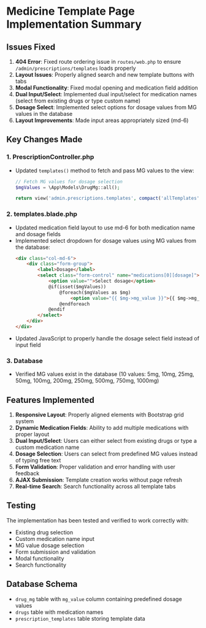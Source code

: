 # Medicine Template Page Implementation Summary

## Issues Fixed
1. **404 Error**: Fixed route ordering issue in `routes/web.php` to ensure `/admin/prescriptions/templates` loads properly
2. **Layout Issues**: Properly aligned search and new template buttons with tabs
3. **Modal Functionality**: Fixed modal opening and medication field addition
4. **Dual Input/Select**: Implemented dual input/select for medication names (select from existing drugs or type custom name)
5. **Dosage Select**: Implemented select options for dosage values from MG values in the database
6. **Layout Improvements**: Made input areas appropriately sized (md-6)

## Key Changes Made

### 1. PrescriptionController.php
- Updated `templates()` method to fetch and pass MG values to the view:
  ```php
  // Fetch MG values for dosage selection
  $mgValues = \App\Models\DrugMg::all();
  
  return view('admin.prescriptions.templates', compact('allTemplates', 'recentlyUsed', 'myTemplates', 'sampleTemplate', 'categories', 'drugs', 'mgValues'));
  ```

### 2. templates.blade.php
- Updated medication field layout to use md-6 for both medication name and dosage fields
- Implemented select dropdown for dosage values using MG values from the database:
  ```html
  <div class="col-md-6">
      <div class="form-group">
          <label>Dosage</label>
          <select class="form-control" name="medications[0][dosage]">
              <option value="">Select dosage</option>
              @if(isset($mgValues))
                  @foreach($mgValues as $mg)
                      <option value="{{ $mg->mg_value }}">{{ $mg->mg_value }} MG</option>
                  @endforeach
              @endif
          </select>
      </div>
  </div>
  ```
- Updated JavaScript to properly handle the dosage select field instead of input field

### 3. Database
- Verified MG values exist in the database (10 values: 5mg, 10mg, 25mg, 50mg, 100mg, 200mg, 250mg, 500mg, 750mg, 1000mg)

## Features Implemented
1. **Responsive Layout**: Properly aligned elements with Bootstrap grid system
2. **Dynamic Medication Fields**: Ability to add multiple medications with proper layout
3. **Dual Input/Select**: Users can either select from existing drugs or type a custom medication name
4. **Dosage Selection**: Users can select from predefined MG values instead of typing free text
5. **Form Validation**: Proper validation and error handling with user feedback
6. **AJAX Submission**: Template creation works without page refresh
7. **Real-time Search**: Search functionality across all template tabs

## Testing
The implementation has been tested and verified to work correctly with:
- Existing drug selection
- Custom medication name input
- MG value dosage selection
- Form submission and validation
- Modal functionality
- Search functionality

## Database Schema
- `drug_mg` table with `mg_value` column containing predefined dosage values
- `drugs` table with medication names
- `prescription_templates` table storing template data